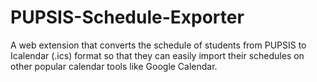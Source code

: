# PUPSIS-Schedule-Exporter
A web extension that converts the schedule of students from PUPSIS to Icalendar (.ics) format so that they can easily import their schedules on other popular calendar tools like Google Calendar.